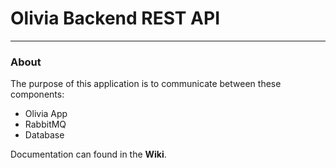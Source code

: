 # Olivia Backend REST API

----
### About

The purpose of this application is to communicate between these components:
- Olivia App
- RabbitMQ
- Database


Documentation can found in the **Wiki**. 
